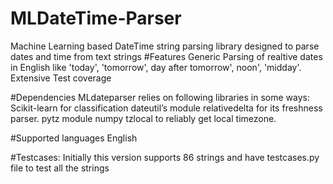 # MLDateTime-Parser
Machine Learning based DateTime string parsing library designed to parse dates and time  from text strings
#Features
Generic Parsing of realtive dates in English like 'today', 'tomorrow', day after tomorrow', noon', 'midday'.
Extensive Test coverage

#Dependencies
MLdateparser relies on following libraries in some ways:
Scikit-learn for classification
dateutil’s module relativedelta for its freshness parser.
pytz module 
numpy
tzlocal to reliably get local timezone.

#Supported languages
English

#Testcases:
Initially this version supports 86 strings and have testcases.py file to test all the strings
